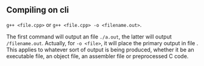 ## Compiling on cli
`g++ <file.cpp>` or `g++ <file.cpp> -o <filename.out>`.

The first command will output an file `./a.out`, the latter will output `/filename.out`.
Actually, for `-o <file>`, it will place the primary output in file <file>. This applies to whatever sort of output is being produced, whether it be an executable file, an object file, an assembler file or preprocessed C code.
